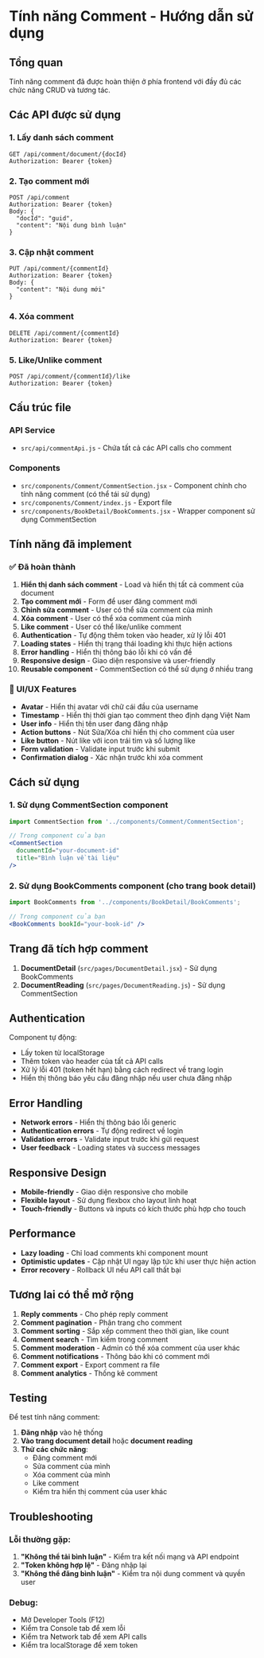 # Tính năng Comment - Hướng dẫn sử dụng

## Tổng quan
Tính năng comment đã được hoàn thiện ở phía frontend với đầy đủ các chức năng CRUD và tương tác.

## Các API được sử dụng

### 1. Lấy danh sách comment
```
GET /api/comment/document/{docId}
Authorization: Bearer {token}
```

### 2. Tạo comment mới
```
POST /api/comment
Authorization: Bearer {token}
Body: {
  "docId": "guid",
  "content": "Nội dung bình luận"
}
```

### 3. Cập nhật comment
```
PUT /api/comment/{commentId}
Authorization: Bearer {token}
Body: {
  "content": "Nội dung mới"
}
```

### 4. Xóa comment
```
DELETE /api/comment/{commentId}
Authorization: Bearer {token}
```

### 5. Like/Unlike comment
```
POST /api/comment/{commentId}/like
Authorization: Bearer {token}
```

## Cấu trúc file

### API Service
- `src/api/commentApi.js` - Chứa tất cả các API calls cho comment

### Components
- `src/components/Comment/CommentSection.jsx` - Component chính cho tính năng comment (có thể tái sử dụng)
- `src/components/Comment/index.js` - Export file
- `src/components/BookDetail/BookComments.jsx` - Wrapper component sử dụng CommentSection

## Tính năng đã implement

### ✅ Đã hoàn thành
1. **Hiển thị danh sách comment** - Load và hiển thị tất cả comment của document
2. **Tạo comment mới** - Form để user đăng comment mới
3. **Chỉnh sửa comment** - User có thể sửa comment của mình
4. **Xóa comment** - User có thể xóa comment của mình
5. **Like comment** - User có thể like/unlike comment
6. **Authentication** - Tự động thêm token vào header, xử lý lỗi 401
7. **Loading states** - Hiển thị trạng thái loading khi thực hiện actions
8. **Error handling** - Hiển thị thông báo lỗi khi có vấn đề
9. **Responsive design** - Giao diện responsive và user-friendly
10. **Reusable component** - CommentSection có thể sử dụng ở nhiều trang

### 🎨 UI/UX Features
- **Avatar** - Hiển thị avatar với chữ cái đầu của username
- **Timestamp** - Hiển thị thời gian tạo comment theo định dạng Việt Nam
- **User info** - Hiển thị tên user đang đăng nhập
- **Action buttons** - Nút Sửa/Xóa chỉ hiển thị cho comment của user
- **Like button** - Nút like với icon trái tim và số lượng like
- **Form validation** - Validate input trước khi submit
- **Confirmation dialog** - Xác nhận trước khi xóa comment

## Cách sử dụng

### 1. Sử dụng CommentSection component
```jsx
import CommentSection from '../components/Comment/CommentSection';

// Trong component của bạn
<CommentSection 
  documentId="your-document-id" 
  title="Bình luận về tài liệu" 
/>
```

### 2. Sử dụng BookComments component (cho trang book detail)
```jsx
import BookComments from '../components/BookDetail/BookComments';

// Trong component của bạn
<BookComments bookId="your-book-id" />
```

## Trang đã tích hợp comment

1. **DocumentDetail** (`src/pages/DocumentDetail.jsx`) - Sử dụng BookComments
2. **DocumentReading** (`src/pages/DocumentReading.js`) - Sử dụng CommentSection

## Authentication

Component tự động:
- Lấy token từ localStorage
- Thêm token vào header của tất cả API calls
- Xử lý lỗi 401 (token hết hạn) bằng cách redirect về trang login
- Hiển thị thông báo yêu cầu đăng nhập nếu user chưa đăng nhập

## Error Handling

- **Network errors** - Hiển thị thông báo lỗi generic
- **Authentication errors** - Tự động redirect về login
- **Validation errors** - Validate input trước khi gửi request
- **User feedback** - Loading states và success messages

## Responsive Design

- **Mobile-friendly** - Giao diện responsive cho mobile
- **Flexible layout** - Sử dụng flexbox cho layout linh hoạt
- **Touch-friendly** - Buttons và inputs có kích thước phù hợp cho touch

## Performance

- **Lazy loading** - Chỉ load comments khi component mount
- **Optimistic updates** - Cập nhật UI ngay lập tức khi user thực hiện action
- **Error recovery** - Rollback UI nếu API call thất bại

## Tương lai có thể mở rộng

1. **Reply comments** - Cho phép reply comment
2. **Comment pagination** - Phân trang cho comment
3. **Comment sorting** - Sắp xếp comment theo thời gian, like count
4. **Comment search** - Tìm kiếm trong comment
5. **Comment moderation** - Admin có thể xóa comment của user khác
6. **Comment notifications** - Thông báo khi có comment mới
7. **Comment export** - Export comment ra file
8. **Comment analytics** - Thống kê comment

## Testing

Để test tính năng comment:

1. **Đăng nhập** vào hệ thống
2. **Vào trang document detail** hoặc **document reading**
3. **Thử các chức năng**:
   - Đăng comment mới
   - Sửa comment của mình
   - Xóa comment của mình
   - Like comment
   - Kiểm tra hiển thị comment của user khác

## Troubleshooting

### Lỗi thường gặp:
1. **"Không thể tải bình luận"** - Kiểm tra kết nối mạng và API endpoint
2. **"Token không hợp lệ"** - Đăng nhập lại
3. **"Không thể đăng bình luận"** - Kiểm tra nội dung comment và quyền user

### Debug:
- Mở Developer Tools (F12)
- Kiểm tra Console tab để xem lỗi
- Kiểm tra Network tab để xem API calls
- Kiểm tra localStorage để xem token 